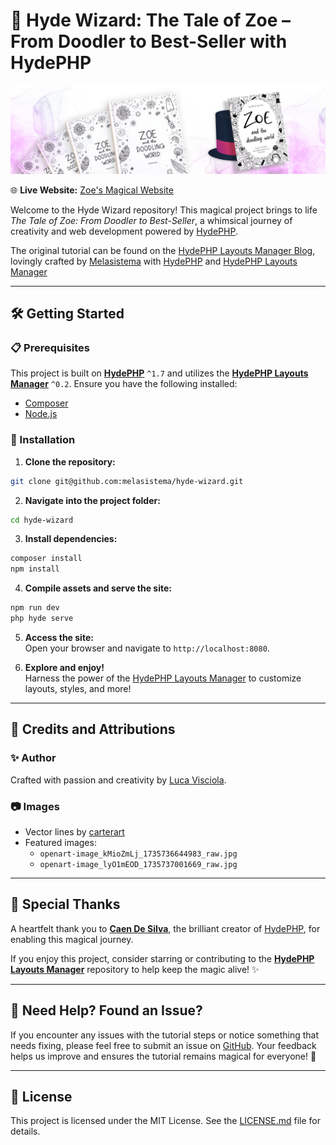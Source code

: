 
# 🌟 Hyde Wizard: The Tale of Zoe – From Doodler to Best-Seller with HydePHP

![The Tale of Zoe](_media/hyde-wizard-repo-header.png)

🌐 **Live Website:** [Zoe's Magical Website](https://hydewizard.melasistema.com)

Welcome to the Hyde Wizard repository! This magical project brings to life *The Tale of Zoe: From Doodler to Best-Seller*, a whimsical journey of creativity and web development powered by [HydePHP](https://hydephp.com).

The original tutorial can be found on the [HydePHP Layouts Manager Blog](https://hydephp.melasistema.com/posts/the-tale-of-zoe-from-doodler-to-best-seller-with-hyde-php.html), lovingly crafted by [Melasistema](https://github.com/melasistema) with [HydePHP](https://hydephp.com) and [HydePHP Layouts Manager](https://github.com/melasistema/hydephp-layouts-manager)

---

## 🛠 Getting Started

### 📋 Prerequisites

This project is built on **[HydePHP](https://hydephp.com)** `^1.7` and utilizes the **[HydePHP Layouts Manager](https://github.com/melasistema/hydephp-layouts-manager/releases/tag/0.2.0)** `^0.2`.
Ensure you have the following installed:
- [Composer](https://getcomposer.org)
- [Node.js](https://nodejs.org)

### 🚀 Installation

1. **Clone the repository:**
```bash
git clone git@github.com:melasistema/hyde-wizard.git
```

2. **Navigate into the project folder:**
```bash
cd hyde-wizard
```

3. **Install dependencies:**

```bash
composer install
npm install
```   

4. **Compile assets and serve the site:**

```bash
npm run dev
php hyde serve
```

5. **Access the site:**  
    Open your browser and navigate to `http://localhost:8080`.

6. **Explore and enjoy!**  
    Harness the power of the [HydePHP Layouts Manager](https://hydephp.melasistema.com) to customize layouts, styles, and more!

----------

## 🎨 Credits and Attributions

### ✨ Author

Crafted with passion and creativity by [Luca Visciola](https://github.com/melasistema).

### 📷 Images

-   Vector lines by [carterart](https://www.vecteezy.com/members/carterart)
-   Featured images:
    -   `openart-image_kMioZmLj_1735736644983_raw.jpg`
    -   `openart-image_lyO1mEOD_1735737001669_raw.jpg`

----------

## 🙌 Special Thanks

A heartfelt thank you to **[Caen De Silva](https://github.com/caendesilva)**, the brilliant creator of [HydePHP](https://hydephp.com), for enabling this magical journey.

If you enjoy this project, consider starring or contributing to the **[HydePHP Layouts Manager](https://github.com/melasistema/hydephp-layouts-manager)** repository to help keep the magic alive! ✨

----------

## 🚨 Need Help? Found an Issue?

If you encounter any issues with the tutorial steps or notice something that needs fixing, please feel free to submit an issue on [GitHub](https://github.com/melasistema/hyde-wizard/issues). Your feedback helps us improve and ensures the tutorial remains magical for everyone! 💫

----------

## 📜 License

This project is licensed under the MIT License. See the [LICENSE.md](LICENSE.md) file for details.